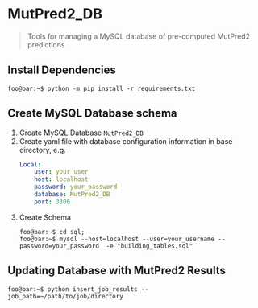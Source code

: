 # MutPred2_DB
> Tools for managing a MySQL database of pre-computed MutPred2 predictions

## Install Dependencies
```console
foo@bar:~$ python -m pip install -r requirements.txt
```

## Create MySQL Database schema

1. Create MySQL Database `MutPred2_DB`
2. Create yaml file with database configuration information in base directory, e.g.
    ```yml
    Local:
        user: your_user
        host: localhost
        password: your_password
        database: MutPred2_DB
        port: 3306
    ```
3. Create Schema
    ```console
    foo@bar:~$ cd sql;
    foo@bar:~$ mysql --host=localhost --user=your_username --password=your_password  -e "building_tables.sql"
    ```

## Updating Database with MutPred2 Results
```console
foo@bar:~$ python insert_job_results --job_path=~/path/to/job/directory
```